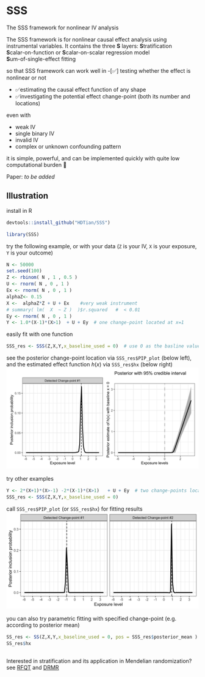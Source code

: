 # SSS

The SSS framework for nonlinear IV analysis

The SSS framework is for nonlinear causal effect analysis using instrumental variables. It contains the three **S** layers: 
**S**tratification  
**S**calar-on-function or **S**calar-on-scalar regression model  
**S**um-of-single-effect fitting  

so that SSS framework can work well in
-[✅] testing whether the effect is nonlinear or not   
- ✅estimating the causal effect function of any shape   
- ✅investigating the potential effect change-point (both its number and locations) 

even with 
- weak IV 
- single binary IV 
- invalid IV 
- complex or unknown confounding pattern  

it is simple, powerful, and can be implemented quickly with quite low computational burden 🚀

Paper: *to be added*

## Illustration

install in R

``` r
devtools::install_github("HDTian/SSS")
```

``` r
library(SSS)
```

try the following example, or with your data (`Z` is your IV, `X` is your exposure, `Y` is your outcome)

``` r
N <- 50000
set.seed(100)
Z <- rbinom( N , 1 , 0.5 )
U <- rnorm( N , 0 , 1 )
Ex <- rnorm( N , 0 , 1 )
alphaZ<- 0.15
X <-  alphaZ*Z + U + Ex    #very weak instrument
# summary( lm(  X  ~ Z )  )$r.squared   #  < 0.01
Ey <- rnorm( N , 0 , 1 )
Y <- 1.0*(X-1)*(X>1)  + U + Ey  # one change-point located at x=1
```

easily fit with one function

``` r
SSS_res <- SSS(Z,X,Y,x_baseline_used = 0)  # use 0 as the basline value for defining the effect function h(x)
```

see the posterior change-point location via `SSS_res$PIP_plot` (below left), and the estimated effect function $h(x)$ via `SSS_res$hx` (below right) ![Fig1](plots/Fig1.png)

try other examples

``` r
Y <- 2*(X+1)*(X>-1) -2*(X-1)*(X>1)   + U + Ey  # two change-points located at x=-1 and x=1
SSS_res <- SSS(Z,X,Y,x_baseline_used = 0)  
```

call `SSS_res$PIP_plot` (or `SSS_res$hx`) for fitting results ![Fig3](plots/Fig3.png)

you can also try parametric fitting with specified change-point (e.g. according to posterior mean)

``` r
SS_res <- SS(Z,X,Y,x_baseline_used = 0, pos = SSS_res$posterior_mean )
SS_res$hx
```

## 

Interested in stratification and its application in Mendelian randomization? see [RFQT](https://github.com/HDTian/RFQT) and [DRMR](https://github.com/HDTian/DRMR)
